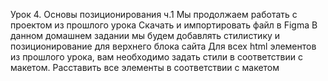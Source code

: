 Урок 4. Основы позиционирования ч.1
Мы продолжаем работать с проектом из прошлого урока
Скачать и импортировать файл в Figma
В данном домашнем задании мы будем добавлять стилистику и позиционирование для верхнего блока сайта
Для всех html элементов из прошлого урока, вам необходимо задать стили в соответствии с макетом.
Расставить все элементы в соответствии с макетом